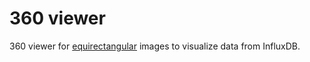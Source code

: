 # 360 viewer

360 viewer for [equirectangular](https://en.wikipedia.org/wiki/Equirectangular_projection) images to visualize data from InfluxDB.
